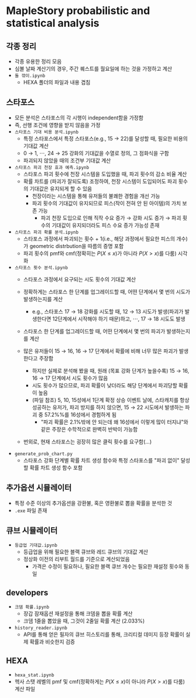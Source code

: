 # MapleStory probabilistic and statistical analysis


## 각종 정리
+ 각종 유용한 정리 모음
+ 심볼 날짜 계산기의 경우, 주간 퀘스트를 월요일에 하는 것을 가정하고 계산
+ `돌 깎이.ipynb`
  + HEXA 폴더의 파일과 내용 겹침


## 스타포스
+ 모든 분석은 스타포스의 각 시행이 independent함을 가정함
+ 즉, 선행 조건에 영향을 받지 않음을 가정
+ `스타포스 기대 비용 분석.ipynb`
  + 특정 스타포스에서 특정 스타포스(e.g., 15 -> 22)를 달성할 때, 필요한 비용의 기대값 계산
  + 0 &rightarrow; 1, $\cdots$, 24 &rightarrow; 25 강화의 기대값을 수열로 정의, 그 점화식을 구함
  + 파괴되지 않았을 때의 조건부 기대값 계산 
+ `스타포스 파괴 천장 효과 예측.ipynb`
  + 스타포스 파괴 횟수에 천장 시스템을 도입했을 때, 파괴 횟수의 감소 비율 계산
  + 확률 차트를 (파괴가 잘되도록) 조정하여, 천장 시스템이 도입되어도 파괴 횟수의 기대값은 유지되게 할 수 있음
    + 천장이라는 시스템을 통해 유저들의 불쾌한 경험을 개선 가능
    + 파괴 횟수의 기대값이 유지되므로 피스(작이 전혀 안 된 아이템)의 가치 보존 가능
      + 파괴 천장 도입으로 인해 직작 수요 증가 &rightarrow; 강화 시도 증가 &rightarrow; 파괴 횟수의 기대값이 유지되더라도 피스 수요 증가 가능성 존재
+ `스타포스 파괴 확률 분석.ipynb`
  + 스타포스 과정에서 파괴되는 횟수 + 1(i.e., 해당 과정에서 필요한 피스의 개수)가 geometric distrbution을 따름의 증명 포함
  + 파괴 횟수의 pmf와 cmf(정확히는 $P(X \leq x)$가 아니라 $P(X > x)$를 다룸) 시각화
+ `스타포스 횟수 분석.ipynb`
  + 스타포스 과정에서 요구되는 시도 횟수의 기대값 계산
  + 정확하게는 스타포스 한 단계를 업그레이드할 때, 어떤 단계에서 몇 번의 시도가 발생하는지를 계산
    + e.g., 스타포스 17 &rightarrow; 18 강화를 시도할 때, 12 &rightarrow; 13 시도가 발생(파괴가 발생한다면 12단계에서 시작해야 하기 때문)하고, $\cdots$, 17 &rightarrow; 18 시도도 발생
  + 스타포스 한 단계를 업그레이드할 때, 어떤 단계에서 몇 번의 파괴가 발생하는지를 계산

  + 많은 유저들이 15 &rightarrow; 16, 16 &rightarrow; 17 단계에서 확률에 비해 너무 많은 파괴가 발생한다고 주장함
    + 하지만 실제로 분석해 봤을 때, 원래 (목표 강화 단계가 높을수록) 15 &rightarrow; 16, 16 &rightarrow; 17 단계에서 시도 횟수가 많음
    + 시도 횟수가 많으므로, 파괴 확률이 낮더라도 해당 단계에서 파괴당할 확률이 높음
    + (파일 참조) 5, 10, 15성에서 1단계 확정 상승 이벤트 날에, 스타캐치를 항상 성공하는 유저가, 파괴 방지를 하지 않으면, 15 &rightarrow; 22 시도에서 발생하는 파괴 중 57.2%%를 16성에서 경험하게 됨
      + "파괴 확률은 2.1%밖에 안 되는데 왜 16성에서 이렇게 많이 터지냐"와 같은 주장은 수학적으로 완벽히 반박이 가능함
  + 번외로, 현재 스타포스는 굉장히 많은 클릭 횟수를 요구함(...)
+ `generate_prob_chart.py`
  + 스타포스 강화 단계별 확률 차트 생성 함수와 특정 스타포스를 "파괴 없이" 달성할 확률 차트 생성 함수 포함


## 추가옵션 시뮬레이터
+ 특정 수준 이상의 추가옵션을 강환불, 혹은 영환불로 뽑을 확률을 분석한 것
+ `.exe` 파일 존재


## 큐브 시뮬레이터
+ `등급업 기대값.ipynb`
  + 등급업을 위해 필요한 블랙 큐브와 레드 큐브의 기대값 계산
  + 정상화 이전의 리부트 월드를 기준으로 계산되었음
    + 가격은 수정이 필요하나, 필요한 블랙 큐브 개수는 필요한 재설정 횟수와 동일


## developers
+ `크뎀 확률.ipynb`
  + 장갑 잠재옵션 재설정을 통해 크뎀을 뽑을 확률 계산
  + 크뎀 1줄을 뽑았을 때, 그것이 2줄일 확률 계산 (2.033%)
+ `history_reader.ipynb`
  + API를 통해 얻은 필자의 큐브 히스토리를 통해, 크리티컬 데미지 등장 확률이 실제 확률과 비슷한지 검증


## HEXA
+ `hexa_stat.ipynb`
+ 헥사 스탯 레벨의 pmf 및 cmf(정확하게는 $P(X \leq x)$이 아니라 $P(X > x)$를 다룸) 계산 파일